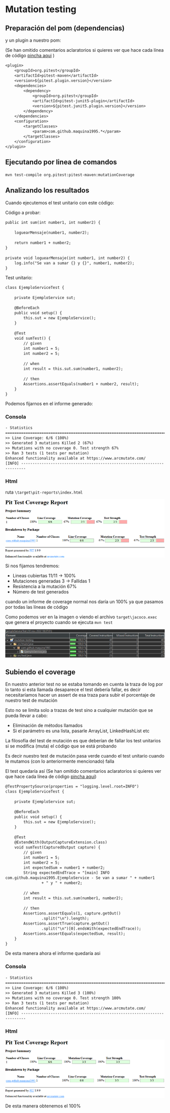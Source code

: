 # Mutation testing

## Preparación del pom (dependencias)

y un plugin a nuestro pom:

(Se han omitido comentarios aclaratorios si quieres ver que hace cada línea de código <a href="https://github.com/MaQuiNa1995/mutation-testing/blob/master/pom.xml">pincha aqui</a> )
```
<plugin>
	<groupId>org.pitest</groupId>
	<artifactId>pitest-maven</artifactId>
	<version>${pitest.plugin.version}</version>
	<dependencies>
		<dependency>
			<groupId>org.pitest</groupId>
			<artifactId>pitest-junit5-plugin</artifactId>
			<version>${pitest.junit5.plugin.version}</version>
		</dependency>
	</dependencies>
	<configuration>
		<targetClasses>
			<param>com.github.maquina1995.*</param>
		</targetClasses>
	</configuration>
</plugin>
```

## Ejecutando por linea de comandos

`mvn test-compile org.pitest:pitest-maven:mutationCoverage`

## Analizando los resultados

Cuando ejecutemos el test unitario con este código:


Código a probar:

```
public int sum(int number1, int number2) {

	loguearMensaje(number1, number2);

	return number1 + number2;
}

private void loguearMensaje(int number1, int number2) {
	log.info("Se van a sumar {} y {}", number1, number2);
}
```

Test unitario:

```
class EjemploServiceTest {

	private EjemploService sut;

	@BeforeEach
	public void setup() {
		this.sut = new EjemploService();
	}

	@Test
	void sumTest() {
		// given
		int number1 = 5;
		int number2 = 5;

		// when
		int result = this.sut.sum(number1, number2);

		// then
		Assertions.assertEquals(number1 + number2, result);
	}
}
```

Podemos fijarnos en el informe generado:

### Consola
```
- Statistics
================================================================================
>> Line Coverage: 6/6 (100%)
>> Generated 3 mutations Killed 2 (67%)
>> Mutations with no coverage 0. Test strength 67%
>> Ran 3 tests (1 tests per mutation)
Enhanced functionality available at https://www.arcmutate.com/
[INFO] ------------------------------------------------------------------------
```

### Html

ruta `\target\pit-reports\index.html`

![alt text](https://github.com/MaQuiNa1995/mutation-testing/blob/master/imagenesReadme/coverageMutation.png?raw=true)

Si nos fijamos tendremos:

- Lineas cubiertas 11/11 -> 100%
- Mutaciones generadas 3 -> Fallidas 1
- Resistencia a la mutación 67%
- Número de test generados

cuando un informe de coverage normal nos daría un 100% ya que pasamos por todas las líneas de código

Como podemos ver en la imagen o viendo el archivo `target\jacoco.exec` que genera el proyecto cuando se ejecuta `mvn test`

![alt text](https://github.com/MaQuiNa1995/mutation-testing/blob/master/imagenesReadme/coverage.png?raw=true)

## Subiendo el coverage

En nuestro anterior test no se estaba tomando en cuenta la traza de log por lo tanto si esta llamada desaparece
el test debería fallar, es decir necesitaríamos hacer un assert de esa traza para subir el porcentaje de nuestro test de mutación

Esto no se limita solo a trazas de test sino a cualquier mutación que se pueda llevar a cabo:
- Eliminación de métodos llamados
- Si el parámetro es una lista, pasarle ArrayList, LinkedHashList etc

La filosofía del test de mutación es que deberían de fallar los test unitarios si se modifica (muta) el código que se está probando

Es decir nuestro test de mutación pasa verde cuando el test unitario cuando le mutamos (con lo anteriormente mencionado) falla

El test quedaría así (Se han omitido comentarios aclaratorios si quieres ver que hace cada línea de código <a href="https://github.com/MaQuiNa1995/mutation-testing/blob/master/src/test/java/com/github/maquina1995/EjemploServiceTest.java">pincha aqui</a>)

```
@TestPropertySource(properties = "logging.level.root=INFO")
class EjemploServiceTest {

	private EjemploService sut;

	@BeforeEach
	public void setup() {
		this.sut = new EjemploService();
	}

	@Test
	@ExtendWith(OutputCaptureExtension.class)
	void sumTest(CapturedOutput capture) {
		// given
		int number1 = 5;
		int number2 = 5;
		int expectedSum = number1 + number2;
		String expectedEndTrace = "[main] INFO com.github.maquina1995.EjemploService - Se van a sumar " + number1
				+ " y " + number2;

		// when
		int result = this.sut.sum(number1, number2);

		// then
		Assertions.assertEquals(1, capture.getOut()
				.split("\n").length);
		Assertions.assertTrue(capture.getOut()
				.split("\n")[0].endsWith(expectedEndTrace));
		Assertions.assertEquals(expectedSum, result);
	}
}
```

De esta manera ahora el informe quedaría asi

### Consola

```
- Statistics
================================================================================
>> Line Coverage: 6/6 (100%)
>> Generated 3 mutations Killed 3 (100%)
>> Mutations with no coverage 0. Test strength 100%
>> Ran 3 tests (1 tests per mutation)
Enhanced functionality available at https://www.arcmutate.com/
[INFO] ------------------------------------------------------------------------
```

### Html

![alt text](https://github.com/MaQuiNa1995/mutation-testing/blob/master/imagenesReadme/coverageMutation2.png?raw=true)

De esta manera obtenemos el 100% 
















